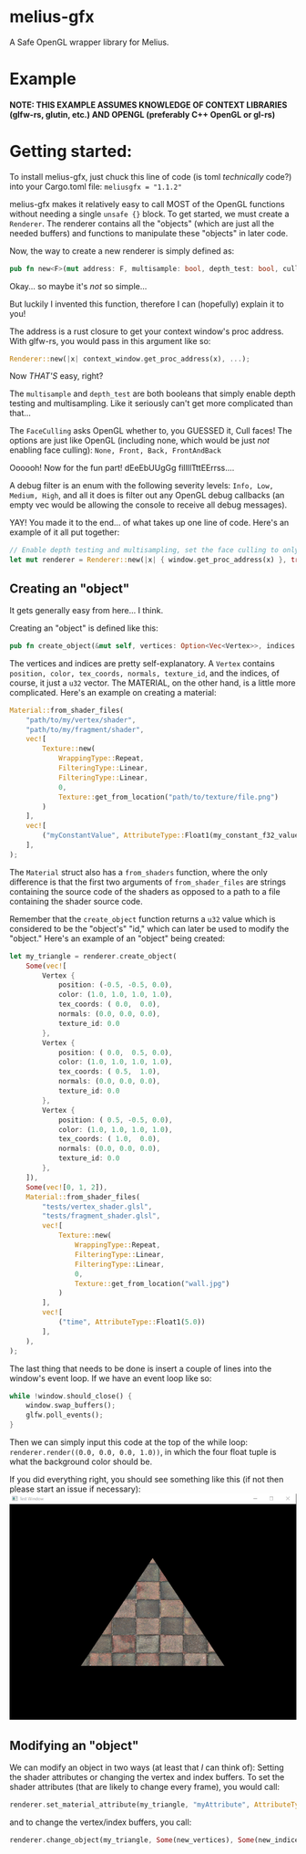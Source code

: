 # melius-gfx
A Safe OpenGL wrapper library for Melius.

# Example
#### NOTE: THIS EXAMPLE ASSUMES KNOWLEDGE OF CONTEXT LIBRARIES (glfw-rs, glutin, etc.) AND OPENGL (preferably C++ OpenGL or gl-rs)

# Getting started:
To install melius-gfx, just chuck this line of code (is toml *technically* code?) into your Cargo.toml file: `meliusgfx = "1.1.2"`

melius-gfx makes it relatively easy to call MOST of the OpenGL functions without needing a single `unsafe {}` block. To get started,
we must create a `Renderer`. The renderer contains all the "objects" (which are just all the needed buffers) and functions to manipulate
these "objects" in later code.

Now, the way to create a new renderer is simply defined as:
```rust
pub fn new<F>(mut address: F, multisample: bool, depth_test: bool, cull_face: FaceCulling, debug_filters: Vec<DebugFilter>) -> Self where F: FnMut(&'static str) -> *const c_void { ... }
```
Okay... so maybe it's *not* so simple...

But luckily I invented this function, therefore I can (hopefully) explain it to you!

The address is a rust closure to get your context window's proc address. With glfw-rs, you would pass in this argument like so:
```rust
Renderer::new(|x| context_window.get_proc_address(x), ...);
```
Now *THAT'S* easy, right?

The `multisample` and `depth_test` are both booleans that simply enable depth testing and multisampling. Like it seriously can't get more complicated than that...

The `FaceCulling` asks OpenGL whether to, you GUESSED it, Cull faces! The options are just like OpenGL (including none, which would be just *not* enabling face culling): `None, Front, Back, FrontAndBack`

Oooooh! Now for the fun part! dEeEbUUgGg fiIIllTttEErrss....

A debug filter is an enum with the following severity levels: `Info, Low, Medium, High`, and all it does is filter out any OpenGL debug callbacks (an empty vec would be allowing the console to receive all debug messages).

YAY! You made it to the end... of what takes up one line of code. Here's an example of it all put together:
```rust
// Enable depth testing and multisampling, set the face culling to only Front faces, and filter out any `Info` debug messages.
let mut renderer = Renderer::new(|x| { window.get_proc_address(x) }, true, true, FaceCulling::Front, vec![DebugFilter::Info]);
```

## Creating an "object"
It gets generally easy from here... I think.

Creating an "object" is defined like this:
```rust
pub fn create_object(&mut self, vertices: Option<Vec<Vertex>>, indices: Option<Vec<u32>>, material: Material) -> u32 { ... }
```
The vertices and indices are pretty self-explanatory. A `Vertex` contains `position, color, tex_coords, normals, texture_id`, and the indices, of course, it just a `u32` vector. The MATERIAL, on the other hand,
is a little more complicated. Here's an example on creating a material:
```rust
Material::from_shader_files(
    "path/to/my/vertex/shader",
    "path/to/my/fragment/shader",
    vec![                                                               // An array of textures to use
        Texture::new(                                                   // The texture's index correlates to the texture's ID in the shaders
            WrappingType::Repeat,                                       // Wrapping type
            FilteringType::Linear,                                      // Filtering type
            FilteringType::Linear,                                      // Mipmap Filtering type
            0,                                                          // Mipmap levels
            Texture::get_from_location("path/to/texture/file.png")      // Texture data
        )
    ],
    vec![                                                               // An array of attributes to set in the shaders that will definitely be constant so that you don't have to set it every frame.
        ("myConstantValue", AttributeType::Float1(my_constant_f32_value)),
    ],
);
```
The `Material` struct also has a `from_shaders` function, where the only difference is that the first two arguments of `from_shader_files` are strings containing the source code of the shaders as opposed to a path to a file containing the shader source code.

Remember that the `create_object` function returns a `u32` value which is considered to be the "object's" "id," which can later be used to modify the "object."
Here's an example of an "object" being created:
```rust
let my_triangle = renderer.create_object(
    Some(vec![
        Vertex {
            position: (-0.5, -0.5, 0.0),
            color: (1.0, 1.0, 1.0, 1.0),
            tex_coords: ( 0.0,  0.0),
            normals: (0.0, 0.0, 0.0),
            texture_id: 0.0
        },
        Vertex {
            position: ( 0.0,  0.5, 0.0),
            color: (1.0, 1.0, 1.0, 1.0),
            tex_coords: ( 0.5,  1.0),
            normals: (0.0, 0.0, 0.0),
            texture_id: 0.0
        },
        Vertex {
            position: ( 0.5, -0.5, 0.0),
            color: (1.0, 1.0, 1.0, 1.0),
            tex_coords: ( 1.0,  0.0),
            normals: (0.0, 0.0, 0.0),
            texture_id: 0.0
        },
    ]),
    Some(vec![0, 1, 2]),
    Material::from_shader_files(
        "tests/vertex_shader.glsl",
        "tests/fragment_shader.glsl",
        vec![
            Texture::new(
                WrappingType::Repeat,
                FilteringType::Linear,
                FilteringType::Linear,
                0,
                Texture::get_from_location("wall.jpg")
            )
        ],
        vec![
            ("time", AttributeType::Float1(5.0))
        ],
    ),
);
```
The last thing that needs to be done is insert a couple of lines into the window's event loop. If we have an event loop like so:
```rust
while !window.should_close() {
    window.swap_buffers();
    glfw.poll_events();
}
```
Then we can simply input this code at the top of the while loop: `renderer.render((0.0, 0.0, 0.0, 1.0))`, in which the four float tuple is what the background color should be.

If you did everything right, you should see something like this (if not then please start an issue if necessary):
![triangle](https://github.com/PutterBeanut/melius-gfx/blob/main/example/triangle.png)

## Modifying an "object"
We can modify an object in two ways (at least that *I* can think of): Setting the shader attributes or changing the vertex and index buffers. To set the shader attributes (that are likely to change every frame), you would call:
```rust
renderer.set_material_attribute(my_triangle, "myAttribute", AttributeType::Float1(my_attribute_value));
```
and to change the vertex/index buffers, you call:
```rust
renderer.change_object(my_triangle, Some(new_vertices), Some(new_indices));
```
